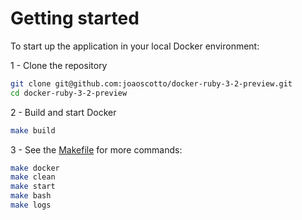 
# Getting started

To start up the application in your local Docker environment:

1 - Clone the repository
```bash
git clone git@github.com:joaoscotto/docker-ruby-3-2-preview.git
cd docker-ruby-3-2-preview
```

2 - Build and start Docker
```bash
make build
```

3 - See the [Makefile](https://github.com/joaoscotto/docker-ruby-3-2-preview/blob/master/Makefile) for more commands:
```bash
make docker
make clean
make start
make bash
make logs
```
